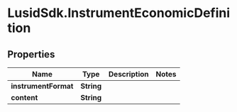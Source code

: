 # LusidSdk.InstrumentEconomicDefinition

## Properties
Name | Type | Description | Notes
------------ | ------------- | ------------- | -------------
**instrumentFormat** | **String** |  | 
**content** | **String** |  | 


